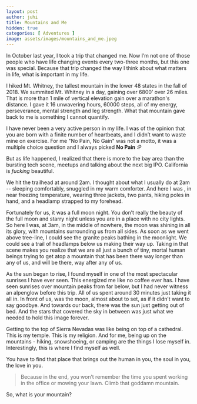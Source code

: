 ```yaml
---
layout: post
author: juhi
title: Mountains and Me
hidden: true
categories: [ Adventures ]
image: assets/images/mountains_and_me.jpeg
---
```


In October last year, I took a trip that changed me. Now I’m not one of those people who have life changing events every two-three months, but this one was special. Because that trip changed the way I think about what matters in life, what is important in my life. 

I hiked Mt. Whitney, the tallest mountain in the lower 48 states in the fall of 2018. We summited Mt. Whitney in a day, gaining over 6800’ over 26 miles. That is more than 1 mile of vertical elevation gain over a marathon's distance. I gave it 16 unwavering hours, 60000 steps, all of my energy, perseverance, mental strength and leg strength. What that mountain gave back to me is something I cannot quantify.

I have never been a very active person in my life. I was of the opinion that you are born with a finite number of heartbeats, and I didn’t want to waste mine on exercise. For me "No Pain, No Gain" was not a motto, it was a multiple choice question and I always picked **No Pain** :P

But as life happened, I realized that there is more to the bay area than the bursting tech scene, meetups and talking about the next big IPO. California is *fucking* beautiful. 

We hit the trailhead at around 2am. I thought about what I usually do at 2am --  sleeping comfortably, snuggled in my warm comforter. And here I was , in near freezing temperature, wearing three jackets, two pants, hiking poles in hand, and a headlamp strapped to my forehead. 

Fortunately for us, it was a full moon night. You don’t really the beauty of the full moon and starry night unless you are in a place with no city lights. So here I was, at 3am, in the middle of nowhere, the moon was shining in all its glory, with mountains surrounding us from all sides. As soon as we went above tree-line, I could see the granite peaks bathing in the moonlight. We could see a trail of headlamps below us making their way up. Taking in that scene makes you realize that we are all just a bunch of tiny, mortal human beings trying to get atop a mountain that has been there way longer than any of us, and will be there, way after any of us. 

As the sun began to rise, I found myself in one of the most spectacular sunrises I have ever seen. This energized me like no coffee ever has. I have seen sunrises over mountain peaks from far below, but I had never witness an alpenglow before this trip. All of us spent around 30 minutes just taking it all in. In front of us, was the moon, almost about to set, as if it didn’t want to say goodbye. And towards our back, there was the sun just getting out of bed. And the stars that covered the sky in between was just what we needed to hold this image forever. 

Getting to the top of Sierra Nevadas was like being on top of a cathedral. This is my temple. This is my religion. And for me, being up on the mountains - hiking, snowshoeing, or camping are the things I lose myself in. Interestingly, this is where I find myself as well. 

You have to find that place that brings out the human in you, the soul in you, the love in you.

> Because in the end, you won’t remember the time you spent working in the office or mowing your lawn. Climb that goddamn mountain.

So, what is your mountain?
